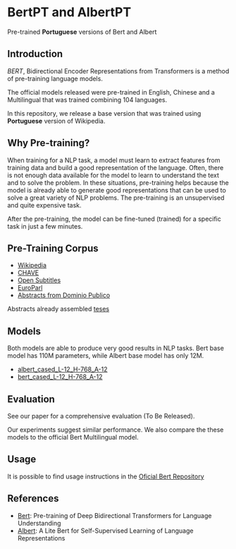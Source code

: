 # BertPT and AlbertPT
Pre-trained **Portuguese** versions of Bert and Albert

## Introduction
*BERT*, Bidirectional Encoder Representations from Transformers is a method of pre-training language models.

The official models released were pre-trained in English, Chinese and a Multilingual that was trained combining 104 languages.

In this repository, we release a base version that was trained using **Portuguese** version of Wikipedia.

## Why Pre-training?
When training for a NLP task, a model must learn to extract features from training data and build a good representation of the language.
Often, there is not enough data available for the model to learn to understand the text and to solve the problem.
In these situations, pre-training helps because the model is already able to generate good representations that can be used to solve a great variety of NLP problems.
The pre-training is an unsupervised and quite expensive task.

After the pre-training, the model can be fine-tuned (trained) for a specific task in just a few minutes. 

## Pre-Training Corpus
- [Wikipedia](https://dumps.wikimedia.org/backup-index.html)
- [CHAVE](https://www.linguateca.pt/CHAVE/)
- [Open Subtitles](http://opus.nlpl.eu/OpenSubtitles-v2016.php)
- [EuroParl](http://opus.nlpl.eu/Europarl.php)
- [Abstracts from Dominio Publico](http://www.dominiopublico.gov.br/pesquisa/PesquisaObraForm.jsp)

Abstracts already assembled [teses](https://drive.google.com/open?id=1faI_PVQiiWvP0qK9UQGq7D78KKqs8t1H)

## Models
Both models are able to produce very good results in NLP tasks.
Bert base model has 110M parameters, while Albert base model has only 12M. 

- [albert_cased_L-12_H-768_A-12](https://drive.google.com/open?id=1GUveRMJyBJmDmCWnnz7OrdEZsGtKFQ6S)
- [bert_cased_L-12_H-768_A-12](https://drive.google.com/open?id=1qQ0WL9GGg8P1g8eOOxW8Ts9GXQA4IoEo)

## Evaluation
See our paper for a comprehensive evaluation (To Be Released).

Our experiments suggest similar performance. 
We also compare the these models to the official Bert Multilingual model.

## Usage
It is possible to find usage instructions in the [Oficial Bert Repository](https://github.com/google-research/bert)

## References
- [Bert](https://github.com/google-research/bert): Pre-training of Deep Bidirectional Transformers for Language Understanding 
- [Albert](https://github.com/google-research/albert): A Lite Bert for Self-Supervised Learning of Language Representations
 


